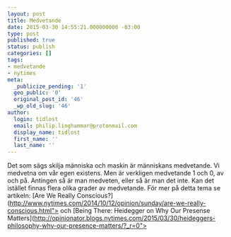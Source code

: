 ```yaml
---
layout: post
title: Medvetande
date: 2015-03-30 14:55:21.000000000 -03:00
type: post
published: true
status: publish
categories: []
tags:
- medvetande
- nytimes
meta:
  _publicize_pending: '1'
  geo_public: '0'
  original_post_id: '46'
  _wp_old_slug: '46'
author:
  login: tidlost
  email: philip.linghammar@protonmail.com
  display_name: tidlost
  first_name: ''
  last_name: ''
---
```

Det som sägs skilja människa och maskin är människans medvetande. Vi medvetna om vår egen existens. Men är verkligen medvetande 1 och 0, av och på. Antingen så är man medveten, eller så är man det inte. Kan det istället finnas flera olika grader av medvetande. För mer på detta tema se artikeln: [Are We Really Conscious?](http://www.nytimes.com/2014/10/12/opinion/sunday/are-we-really-conscious.html"> och [Being There: Heidegger on Why Our Presense Matters](http://opinionator.blogs.nytimes.com/2015/03/30/heideggers-philosophy-why-our-presence-matters/?_r=0"> 
